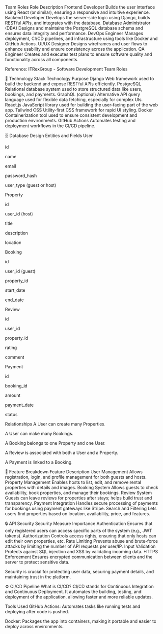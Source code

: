 Team Roles
Role	Description
Frontend Developer	Builds the user interface using React (or similar), ensuring a responsive and intuitive experience.
Backend Developer	Develops the server-side logic using Django, builds RESTful APIs, and integrates with the database.
Database Administrator (DBA)	Designs and maintains the PostgreSQL database schema and ensures data integrity and performance.
DevOps Engineer	Manages deployment, CI/CD pipelines, and infrastructure using tools like Docker and GitHub Actions.
UI/UX Designer	Designs wireframes and user flows to enhance usability and ensure consistency across the application.
QA Engineer	Creates and executes test plans to ensure software quality and functionality across all components.

Reference: ITRexGroup - Software Development Team Roles

🧰 Technology Stack
Technology	Purpose
Django	Web framework used to build the backend and expose RESTful APIs efficiently.
PostgreSQL	Relational database system used to store structured data like users, bookings, and payments.
GraphQL (optional)	Alternative API query language used for flexible data fetching, especially for complex UIs.
React.js	JavaScript library used for building the user-facing part of the web app.
Tailwind CSS	Utility-first CSS framework for rapid UI styling.
Docker	Containerization tool used to ensure consistent development and production environments.
GitHub Actions	Automates testing and deployment workflows in the CI/CD pipeline.

🗄️ Database Design
Entities and Fields
User

id

name

email

password_hash

user_type (guest or host)

Property

id

user_id (host)

title

description

location

Booking

id

user_id (guest)

property_id

start_date

end_date

Review

id

user_id

property_id

rating

comment

Payment

id

booking_id

amount

payment_date

status

Relationships
A User can create many Properties.

A User can make many Bookings.

A Booking belongs to one Property and one User.

A Review is associated with both a User and a Property.

A Payment is linked to a Booking.

🚀 Feature Breakdown
Feature	Description
User Management	Allows registration, login, and profile management for both guests and hosts.
Property Management	Enables hosts to list, edit, and remove rental properties with details and images.
Booking System	Allows guests to check availability, book properties, and manage their bookings.
Review System	Guests can leave reviews for properties after stays; helps build trust and transparency.
Payment Integration	Handles secure processing of payments for bookings using payment gateways like Stripe.
Search and Filtering	Lets users find properties based on location, availability, price, and features.

🔒 API Security
Security Measure	Importance
Authentication	Ensures that only registered users can access specific parts of the system (e.g., JWT tokens).
Authorization	Controls access rights, ensuring that only hosts can edit their own properties, etc.
Rate Limiting	Prevents abuse and brute-force attacks by limiting the number of API requests per user/IP.
Input Validation	Protects against SQL injection and XSS by validating incoming data.
HTTPS Enforcement	Ensures encrypted communication between clients and the server to protect sensitive data.

Security is crucial for protecting user data, securing payment details, and maintaining trust in the platform.

⚙️ CI/CD Pipeline
What is CI/CD?
CI/CD stands for Continuous Integration and Continuous Deployment. It automates the building, testing, and deployment of the application, allowing faster and more reliable updates.

Tools Used
GitHub Actions: Automates tasks like running tests and deploying after code is pushed.

Docker: Packages the app into containers, making it portable and easier to deploy across environments.


